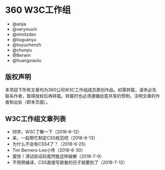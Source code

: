 # 360 W3C工作组

- @anjia
- @verymuch
- @nimitzdev
- @liuguanyu
- @liuyuchenzh
- @chunpu
- @Berwin
- @huangxiaolu

## 版权声明

本项目下所有文章均为360公司W3C工作组成员原创作品。如需转载，请务必先联系作者，取得授权后再转载。转载时也必须遵循创意共享的惯例，注明文章的作者和出处（即本页面）。

## W3C工作组文章列表

- 同学，W3C了解一下（2018-6-12）
- 来，一起帮忙制定CSS规范吧（2018-6-13）
- 为什么不会有CSS4了？（2018-6-25）
- Tim Berners-Lee小传（2018-6-30）
- 震惊！滑动验证码竟然能这样破解（2018-7-9）
- 不用预编译，CSS直接写嵌套的日子就要到了（2018-7-12）
